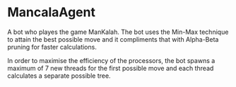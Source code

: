 # MancalaAgent

A bot who playes the game ManKalah.
The bot uses the Min-Max technique to attain the best possible move and it compliments that with Alpha-Beta pruning for faster calculations.

In order to maximise the efficiency of the processors, the bot spawns a maximum of 7 new threads for the first possible move and each thread calculates a
separate possible tree.
